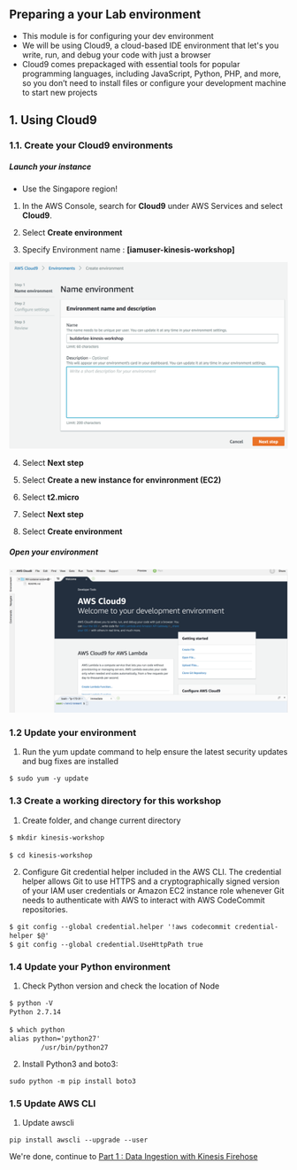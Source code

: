 ## Preparing a your Lab environment

- This module is for configuring your dev environment
- We will be using Cloud9, a cloud-based IDE environment that let's you write, run, and debug your code with just a browser
- Cloud9 comes prepackaged with essential tools for popular programming languages, including JavaScript, Python, PHP, and more, so you don’t need to install files or configure your development machine to start new projects

## 1. Using Cloud9

### 1.1. Create your Cloud9 environments

##### Launch your instance

- Use the Singapore region!

1.  In the AWS Console, search for **Cloud9** under AWS Services and select **Cloud9**.

2.  Select **Create environment**

3.  Specify Environment name : **[iamuser-kinesis-workshop]**

![ec2 instance](./imgs/00/01.png)

4.  Select **Next step**

5.  Select **Create a new instance for envinronment (EC2)**

6.  Select **t2.micro**

7.  Select **Next step**

8.  Select **Create environment**

##### Open your environment

![ec2 instance](./imgs/00/03.png)

### 1.2 Update your environment

1.  Run the yum update command to help ensure the latest security updates and bug fixes are installed

```
$ sudo yum -y update
```

### 1.3 Create a working directory for this workshop

1.  Create folder, and change current directory

```
$ mkdir kinesis-workshop

$ cd kinesis-workshop
```

2.  Configure Git credential helper included in the AWS CLI. The credential helper allows Git to use HTTPS and a cryptographically signed version of your IAM user credentials or Amazon EC2 instance role whenever Git needs to authenticate with AWS to interact with AWS CodeCommit repositories.

```
$ git config --global credential.helper '!aws codecommit credential-helper $@'
$ git config --global credential.UseHttpPath true
```

### 1.4 Update your Python environment

1.  Check Python version and check the location of Node

```
$ python -V
Python 2.7.14

$ which python
alias python='python27'
        /usr/bin/python27
```

2.  Install Python3 and boto3:

```
sudo python -m pip install boto3
```

### 1.5 Update AWS CLI

1.  Update awscli

```
pip install awscli --upgrade --user
```

We're done, continue to [Part 1 : Data Ingestion with Kinesis Firehose](./doc-module-01.md)
